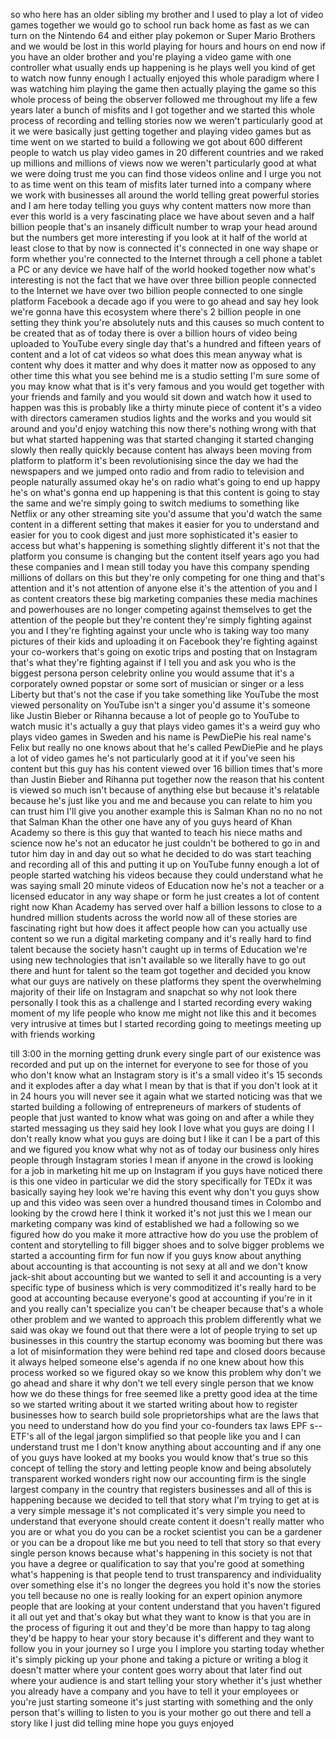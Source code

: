
so who here has an older sibling my
brother and I used to play a lot of
video games together we would go to
school run back home as fast as we can
turn on the Nintendo 64 and either play
pokemon or Super Mario Brothers and we
would be lost in this world playing for
hours and hours on end now if you have
an older brother and you&#39;re playing a
video game with one controller what
usually ends up happening is he plays
well you kind of get to watch now funny
enough I actually enjoyed this whole
paradigm where I was watching him
playing the game then actually playing
the game so this whole process of being
the observer followed me throughout my
life a few years later a bunch of
misfits and I got together and we
started this whole process of recording
and telling stories now we weren&#39;t
particularly good at it we were
basically just getting together and
playing video games but as time went on
we started to build a following
we got about 600 different people to
watch us play video games in 20
different countries and we raked up
millions and millions of views now we
weren&#39;t particularly good at what we
were doing trust me you can find those
videos online and I urge you not to as
time went on this team of misfits later
turned into a company where we work with
businesses all around the world telling
great powerful stories and I am here
today telling you guys
why content matters now more than ever
this world is a very fascinating place
we have about seven and a half billion
people that&#39;s an insanely difficult
number to wrap your head around but the
numbers get more interesting
if you look at it half of the world at
least close to that by now is connected
it&#39;s connected in one way shape or form
whether you&#39;re connected to the Internet
through a cell phone a tablet a PC or
any device we have half of the world
hooked together now what&#39;s interesting
is not the fact that we have over three
billion people connected to the Internet
we have over two billion people
connected to one single platform
Facebook a decade ago if you were to go
ahead and say hey look we&#39;re gonna have
this ecosystem where there&#39;s 2 billion
people in one setting they think you&#39;re
absolutely nuts and this causes so much
content to be created that as of today
there is over a billion hours of video
being uploaded to YouTube every single
day that&#39;s a hundred and fifteen years
of content and a lot of cat videos so
what does this mean anyway what is
content why does it matter and why does
it matter now as opposed to any other
time this what you see behind me is a
studio setting I&#39;m sure some of you may
know what that is it&#39;s very famous and
you would get together with your friends
and family and you would sit down and
watch how it used to happen was this is
probably like a thirty minute piece of
content it&#39;s a video with directors
cameramen studios lights and the works
and you would sit around and you&#39;d enjoy
watching this now there&#39;s nothing wrong
with that but what started happening was
that started changing it started
changing slowly then really quickly
because content has always been moving
from platform to platform it&#39;s been
revolutionising since the day we had the
newspapers and we jumped onto radio and
from radio to television and people
naturally assumed okay he&#39;s on radio
what&#39;s going to end up happy he&#39;s on
what&#39;s gonna end up happening is that
this content is going to stay the same
and we&#39;re simply going to switch mediums
to something like Netflix or any other
streaming site you&#39;d assume that you&#39;d
watch the same content in a different
setting that makes it easier for you to
understand and easier for you to cook
digest and just more sophisticated it&#39;s
easier to access but what&#39;s happening is
something slightly different it&#39;s not
that the platform you consume is
changing but the content itself years
ago you had these companies and I mean
still today you have this company
spending millions of dollars on this but
they&#39;re only competing for one thing and
that&#39;s attention and it&#39;s not attention
of anyone else it&#39;s the attention of you
and I as content creators these big
marketing companies these media machines
and powerhouses are no longer competing
against themselves to get the attention
of the people but they&#39;re content
they&#39;re simply fighting against you and
I they&#39;re fighting against your uncle
who is taking way too many pictures of
their kids and uploading it on Facebook
they&#39;re fighting against your co-workers
that&#39;s going on exotic trips and posting
that on Instagram that&#39;s what they&#39;re
fighting against if I tell you and ask
you who is the biggest persona person
celebrity online you would assume that
it&#39;s a corporately owned popstar or some
sort of musician or singer or a less
Liberty but that&#39;s not the case if you
take something like YouTube the most
viewed personality on YouTube isn&#39;t a
singer you&#39;d assume it&#39;s someone like
Justin Bieber or Rihanna because a lot
of people go to YouTube to watch music
it&#39;s actually a guy that plays video
games
it&#39;s a weird guy who plays video games
in Sweden and his name is PewDiePie his
real name&#39;s Felix but really no one
knows about that he&#39;s called PewDiePie
and he plays a lot of video games he&#39;s
not particularly good at it
if you&#39;ve seen his content but this guy
has his content viewed over 16 billion
times that&#39;s more than Justin Bieber and
Rihanna put together now the reason that
his content is viewed so much isn&#39;t
because of anything else but because
it&#39;s relatable because he&#39;s just like
you and me and because you can relate to
him you can trust him I&#39;ll give you
another example this is Salman Khan no
no no not that Salman Khan the other one
have any of you guys heard of Khan
Academy so there is this guy that wanted
to teach his niece maths and science now
he&#39;s not an educator he just couldn&#39;t be
bothered to go in and tutor him day in
and day out so what he decided to do was
start teaching and recording all of this
and putting it up on YouTube funny
enough a lot of people started watching
his videos because they could understand
what he was saying
small 20 minute videos of Education now
he&#39;s not a teacher or a licensed
educator in any way shape or form
he just creates a lot of content right
now Khan Academy has served over half a
billion lessons to close to a hundred
million students across the world now
all of these stories are fascinating
right but how does it affect people how
can you actually use content so we run a
digital marketing company and it&#39;s
really hard to find talent because the
society hasn&#39;t caught up in terms of
Education we&#39;re using new technologies
that isn&#39;t available so we literally
have to go out there and hunt for talent
so the team got together and decided you
know what our guys are natively on these
platforms they spent the overwhelming
majority of their life on Instagram and
snapchat so why not look there
personally I took this as a challenge
and I started recording every waking
moment of my life
people who know me might not like this
and it becomes very intrusive at times
but I started recording going to
meetings meeting up with friends working

till 3:00 in the morning getting drunk
every single part of our existence was
recorded and put up on the internet for
everyone to see for those of you who
don&#39;t know what an Instagram story is
it&#39;s a small video it&#39;s 15 seconds and
it explodes after a day what I mean by
that is that if you don&#39;t look at it in
24 hours you will never see it again
what we started noticing was that we
started building a following of
entrepreneurs of markers of students of
people that just wanted to know what was
going on and after a while they started
messaging us they said hey look I love
what you guys are doing I I don&#39;t really
know what you guys are doing but I like
it
can I be a part of this and we figured
you know what why not as of today our
business only hires people through
Instagram stories I mean if anyone in
the crowd is looking for a job in
marketing hit me up on Instagram if you
guys have noticed there is this one
video in particular we did the story
specifically for TEDx it was basically
saying hey look we&#39;re having this event
why don&#39;t you guys show up and this
video was seen over a hundred thousand
times in Colombo and looking by the
crowd here I think it worked it&#39;s not
just this we I mean our marketing
company was kind of established we had a
following so we figured how do you make
it more attractive how do you use the
problem of content and storytelling to
fill bigger shoes and to solve bigger
problems we started a accounting firm
for fun now if you guys know about
anything about accounting is that
accounting is not sexy at all and we
don&#39;t know jack-shit about accounting
but we wanted to sell it and accounting
is a very specific type of business
which
is very commoditized it&#39;s really hard to
be good at accounting because everyone&#39;s
good at accounting if you&#39;re in it and
you really can&#39;t specialize you can&#39;t be
cheaper because that&#39;s a whole other
problem and we wanted to approach this
problem differently what we said was
okay we found out that there were a lot
of people trying to set up businesses in
this country the startup economy was
booming but there was a lot of
misinformation they were behind red tape
and closed doors because it always
helped someone else&#39;s agenda if no one
knew about how this process worked so we
figured okay so we know this problem why
don&#39;t we go ahead and share it why don&#39;t
we tell every single person that we know
how we do these things for free seemed
like a pretty good idea at the time so
we started writing about it we started
writing about how to register businesses
how to search build sole proprietorships
what are the laws that you need to
understand how do you find your
co-founders tax laws EPF s-- ETF&#39;s all
of the legal jargon simplified so that
people like you and I can understand
trust me I don&#39;t know anything about
accounting and if any one of you guys
have looked at my books you would know
that&#39;s true so this concept of telling
the story and letting people know and
being absolutely transparent worked
wonders right now our accounting firm is
the single largest company in the
country that registers businesses and
all of this is happening because we
decided to tell that story what I&#39;m
trying to get at is a very simple
message it&#39;s not complicated it&#39;s very
simple you need to understand that
everyone should create content it
doesn&#39;t really matter who you are or
what you do you can be a rocket
scientist you can be a gardener or you
can be a dropout like me but you need to
tell that story so that every single
person knows because what&#39;s happening in
this society
is not that you have a degree or
qualification to say that you&#39;re good at
something what&#39;s happening is that
people tend to trust transparency and
individuality over something else it&#39;s
no longer the degrees you hold it&#39;s now
the stories you tell because no one is
really looking for an expert opinion
anymore people that are looking at your
content understand that you haven&#39;t
figured it all out yet and that&#39;s okay
but what they want to know is that you
are in the process of figuring it out
and they&#39;d be more than happy to tag
along they&#39;d be happy to hear your story
because it&#39;s different and they want to
follow you in your journey so I urge you
I implore you
starting today whether it&#39;s simply
picking up your phone and taking a
picture or writing a blog it doesn&#39;t
matter where your content goes worry
about that later find out where your
audience is and start telling your story
whether it&#39;s just whether you already
have a company and you have to tell it
your employees or you&#39;re just starting
someone it&#39;s just starting with
something and the only person that&#39;s
willing to listen to you is your mother
go out there and tell a story like I
just did
telling mine hope you guys enjoyed
